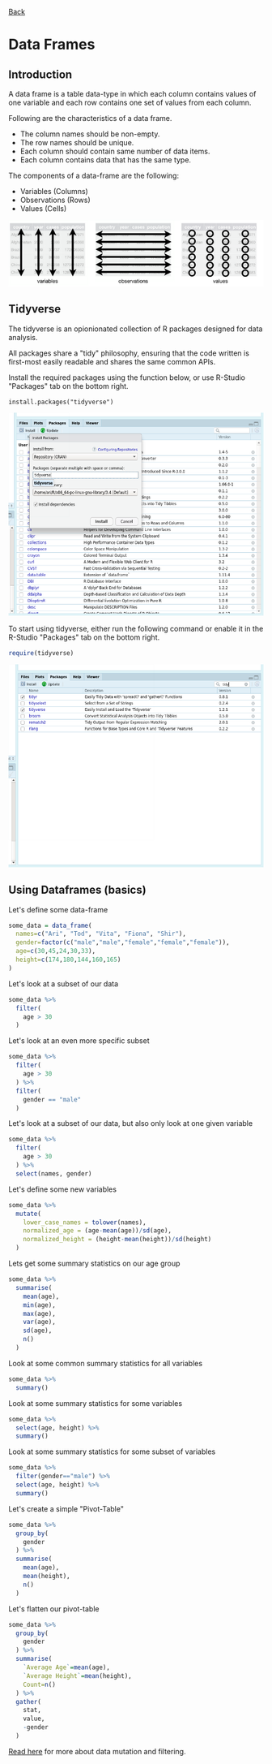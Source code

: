 [Back](./readme.md)

# Data Frames

## Introduction

A data frame is a table data-type in which each column contains values of one variable and each row contains one set of values from each column.

Following are the characteristics of a data frame.

- The column names should be non-empty.
- The row names should be unique.
- Each column should contain same number of data items.
- Each column contains data that has the same type.

The components of a data-frame are the following:

- Variables (Columns)
- Observations (Rows)
- Values (Cells)

<img src="./pics/data-frame.png">

## Tidyverse
The tidyverse is an opionionated collection of R packages designed for data analysis.

All packages share a "tidy" philosophy, ensuring that the code written is first-most easily readable and shares the same common APIs.

Install the required packages using the function below, or use R-Studio "Packages" tab on the bottom right.

```{r}
install.packages("tidyverse")
```

<img src="./pics/tidy-verse.png" height="400px">

To start using tidyverse, either run the following command or enable it in the R-Studio "Packages" tab on the bottom right.
```r
require(tidyverse)
```
<img src="./pics/enable-tidyverse.png" height="400px">

## Using Dataframes (basics)

Let's define some data-frame

```r
some_data = data_frame(
  names=c("Ari", "Tod", "Vita", "Fiona", "Shir"),
  gender=factor(c("male","male","female","female","female")),
  age=c(30,45,24,30,33),
  height=c(174,180,144,160,165)
)
```

Let's look at a subset of our data

```r
some_data %>% 
  filter(
    age > 30
  )
```

Let's look at an even more specific subset

```r
some_data %>% 
  filter(
    age > 30
  ) %>% 
  filter(
    gender == "male"
  )
```

Let's look at a subset of our data, but also only look at one given variable

```r
some_data %>% 
  filter(
    age > 30
  ) %>%
  select(names, gender)
```


Let's define some new variables

```r
some_data %>% 
  mutate(
    lower_case_names = tolower(names),
    normalized_age = (age-mean(age))/sd(age),
    normalized_height = (height-mean(height))/sd(height)
  )
```

Lets get some summary statistics on our age group

```r
some_data %>% 
  summarise(
    mean(age),
    min(age),
    max(age),
    var(age),
    sd(age),
    n()
  )
```

Look at some common summary statistics for all variables

```r
some_data %>%
  summary()
```

Look at some summary statistics for some variables

```r
some_data %>%
  select(age, height) %>%
  summary()
```

Look at some summary statistics for some subset of variables

```r
some_data %>%
  filter(gender=="male") %>%
  select(age, height) %>%
  summary()
```

Let's create a simple "Pivot-Table"

```r
some_data %>% 
  group_by(
    gender
  ) %>% 
  summarise(
    mean(age),
    mean(height),
    n()
  )
```

Let's flatten our pivot-table

```r
some_data %>%
  group_by(
    gender
  ) %>%
  summarise(
    `Average Age`=mean(age),
    `Average Height`=mean(height),
    Count=n()
  ) %>% 
  gather(
    stat,
    value,
    -gender
  )
```

[Read here](https://dplyr.tidyverse.org/) for more about data mutation and filtering.
